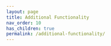 ```yaml
---
layout: page
title: Additional Functionality
nav_order: 10
has_children: true
permalink: /additional-functionality/
---
```

